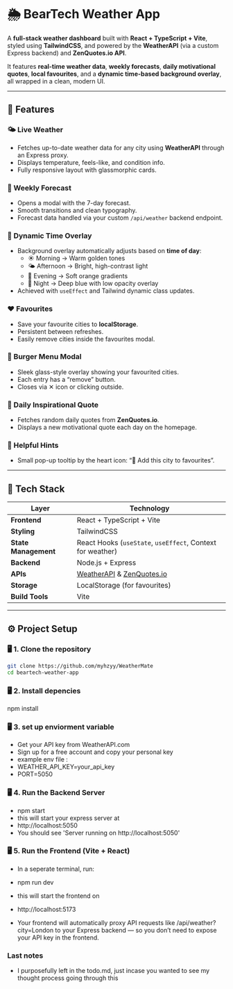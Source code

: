 # 🌦️ BearTech Weather App

A **full-stack weather dashboard** built with **React + TypeScript + Vite**, styled using **TailwindCSS**, and powered by the **WeatherAPI** (via a custom Express backend) and **ZenQuotes.io API**.

It features **real-time weather data**, **weekly forecasts**, **daily motivational quotes**, **local favourites**, and a **dynamic time-based background overlay**, all wrapped in a clean, modern UI.

---

## 🚀 Features

### 🌤️ Live Weather

- Fetches up-to-date weather data for any city using **WeatherAPI** through an Express proxy.
- Displays temperature, feels-like, and condition info.
- Fully responsive layout with glassmorphic cards.

### 📅 Weekly Forecast

- Opens a modal with the 7-day forecast.
- Smooth transitions and clean typography.
- Forecast data handled via your custom `/api/weather` backend endpoint.

### 🌇 Dynamic Time Overlay

- Background overlay automatically adjusts based on **time of day**:
  - ☀️ Morning → Warm golden tones
  - 🌤️ Afternoon → Bright, high-contrast light
  - 🌆 Evening → Soft orange gradients
  - 🌙 Night → Deep blue with low opacity overlay
- Achieved with `useEffect` and Tailwind dynamic class updates.

### ❤️ Favourites

- Save your favourite cities to **localStorage**.
- Persistent between refreshes.
- Easily remove cities inside the favourites modal.

### 🍔 Burger Menu Modal

- Sleek glass-style overlay showing your favourited cities.
- Each entry has a “remove” button.
- Closes via ✕ icon or clicking outside.

### 💬 Daily Inspirational Quote

- Fetches random daily quotes from **ZenQuotes.io**.
- Displays a new motivational quote each day on the homepage.

### 🧠 Helpful Hints

- Small pop-up tooltip by the heart icon: “💾 Add this city to favourites”.

---

## 🧰 Tech Stack

| Layer                | Technology                                                                        |
| -------------------- | --------------------------------------------------------------------------------- |
| **Frontend**         | React + TypeScript + Vite                                                         |
| **Styling**          | TailwindCSS                                                                       |
| **State Management** | React Hooks (`useState`, `useEffect`, Context for weather)                        |
| **Backend**          | Node.js + Express                                                                 |
| **APIs**             | [WeatherAPI](https://www.weatherapi.com/) & [ZenQuotes.io](https://zenquotes.io/) |
| **Storage**          | LocalStorage (for favourites)                                                     |
| **Build Tools**      | Vite                                                                              |

---

## ⚙️ Project Setup

### 🖥️ 1. Clone the repository

```bash
git clone https://github.com/myhzyy/WeatherMate
cd beartech-weather-app
```

### 🖥️ 2. Install depencies

npm install

### 🖥️ 3. set up enviorment variable

- Get your API key from WeatherAPI.com
- Sign up for a free account and copy your personal key
- example env file :
- WEATHER_API_KEY=your_api_key
- PORT=5050

### 🖥️ 4. Run the Backend Server

- npm start
- this will start your express server at
- http://localhost:5050
- You should see 'Server running on http://localhost:5050'

### 🖥️ 5. Run the Frontend (Vite + React)

- In a seperate terminal, run:
- npm run dev
- this will start the frontend on
- http://localhost:5173

- Your frontend will automatically proxy API requests like /api/weather?city=London to your Express backend — so you don’t need to expose your API key in the frontend.

### Last notes

- I purposefully left in the todo.md, just incase you wanted to see my thought process going through this
